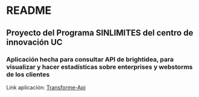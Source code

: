 # README
## Proyecto del Programa SINLIMITES del centro de innovación UC
### Aplicación hecha para consultar API de brightidea, para visualizar y hacer estadísticas sobre enterprises y webstorms de los clientes

Link aplicación:  [Transforme-Api]

[Transforme-Api]: <https://api-transforme.herokuapp.com/>
